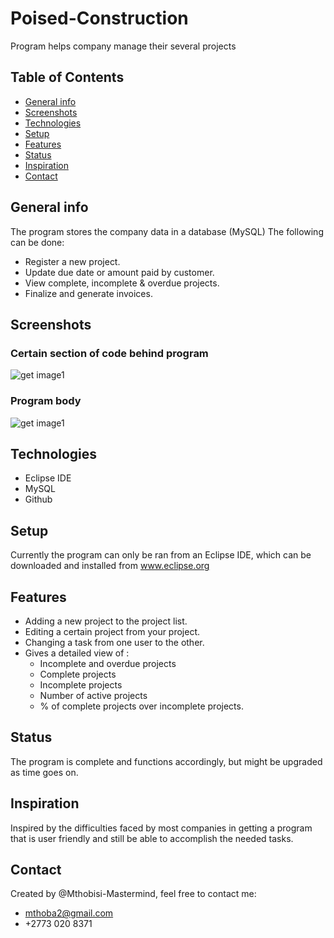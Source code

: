 # Poised-Construction
Program helps company manage their several projects

## Table of Contents
* [General info](#general-info)
* [Screenshots](#screenshots)
* [Technologies](#technologies)
* [Setup](#setup)
* [Features](#features)
* [Status](#status)
* [Inspiration](#inspiration)
* [Contact](#contact)

## General info
The program stores the company data in a database (MySQL) The following can be done:
* Register a new project.
* Update due date or amount paid by customer.
* View complete, incomplete & overdue projects.
* Finalize and generate invoices.

## Screenshots
### Certain section of code behind program
![get image1](https://github.com/Mthobisi-Mastermind/Screenshots/blob/master/Screenshot%202020-08-25%2001.53.58.png)

### Program body
![get image1](https://github.com/Mthobisi-Mastermind/Screenshots/blob/master/Screenshot%202020-05-09%2017.12.42.png)

## Technologies
* Eclipse IDE
* MySQL
* Github

## Setup
Currently the program can only be ran from an Eclipse IDE, which can be downloaded and installed from www.eclipse.org

## Features
* Adding a new project to the project list.
* Editing a certain project from your project.
* Changing a task from one user to the other.
* Gives a detailed view of :
  * Incomplete and overdue projects
  * Complete projects
  * Incomplete projects
  * Number of active projects
  * % of complete projects over incomplete projects.
  
## Status
The program is complete and functions accordingly, but might be upgraded as time goes on.

## Inspiration
Inspired by the difficulties faced by most companies in getting a program that is user friendly and still be able to accomplish the needed tasks.

## Contact
Created by @Mthobisi-Mastermind, feel free to contact me:
* mthoba2@gmail.com
* +2773 020 8371
